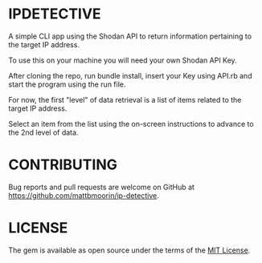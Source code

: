 # IPDETECTIVE

A simple CLI app using the Shodan API to return information pertaining to the target IP address.

To use this on your machine you will need your own Shodan API Key.

After cloning the repo, run bundle install, insert your Key using API.rb and start the program using the run file.

For now, the first "level" of data retrieval is a list of items related to the target IP address.

Select an item from the list using the on-screen instructions to advance to the 2nd level of data.

# CONTRIBUTING

Bug reports and pull requests are welcome on GitHub at https://github.com/mattbmoorin/ip-detective.

# LICENSE

The gem is available as open source under the terms of the [MIT License](https://opensource.org/licenses/MIT).